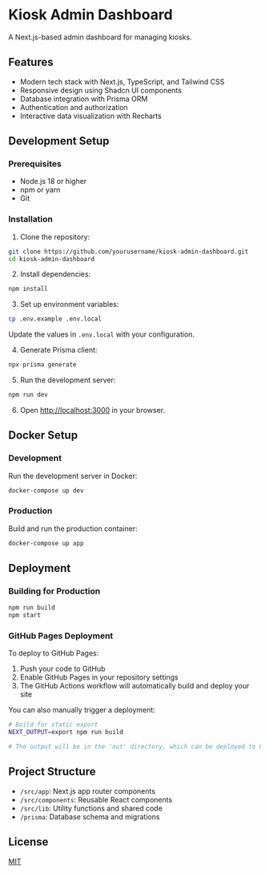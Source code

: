 # Kiosk Admin Dashboard

A Next.js-based admin dashboard for managing kiosks.

## Features

- Modern tech stack with Next.js, TypeScript, and Tailwind CSS
- Responsive design using Shadcn UI components
- Database integration with Prisma ORM
- Authentication and authorization
- Interactive data visualization with Recharts

## Development Setup

### Prerequisites

- Node.js 18 or higher
- npm or yarn
- Git

### Installation

1. Clone the repository:

```bash
git clone https://github.com/yourusername/kiosk-admin-dashboard.git
cd kiosk-admin-dashboard
```

2. Install dependencies:

```bash
npm install
```

3. Set up environment variables:

```bash
cp .env.example .env.local
```

Update the values in `.env.local` with your configuration.

4. Generate Prisma client:

```bash
npx prisma generate
```

5. Run the development server:

```bash
npm run dev
```

6. Open [http://localhost:3000](http://localhost:3000) in your browser.

## Docker Setup

### Development

Run the development server in Docker:

```bash
docker-compose up dev
```

### Production

Build and run the production container:

```bash
docker-compose up app
```

## Deployment

### Building for Production

```bash
npm run build
npm start
```

### GitHub Pages Deployment

To deploy to GitHub Pages:

1. Push your code to GitHub
2. Enable GitHub Pages in your repository settings
3. The GitHub Actions workflow will automatically build and deploy your site

You can also manually trigger a deployment:

```bash
# Build for static export
NEXT_OUTPUT=export npm run build

# The output will be in the 'out' directory, which can be deployed to GitHub Pages
```

## Project Structure

- `/src/app`: Next.js app router components
- `/src/components`: Reusable React components
- `/src/lib`: Utility functions and shared code
- `/prisma`: Database schema and migrations

## License

[MIT](LICENSE)
